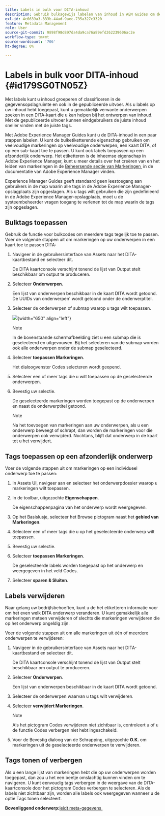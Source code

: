 ```yaml
---
title: Labels in bulk voor DITA-inhoud
description: Gebruik bulksgewijs labelen van inhoud in AEM Guides om de ontdekkingsmogelijkheden voor DITA-inhoud te verbeteren. Leer hoe u bulkcodes op één of meerdere onderwerpen toepast, verwijdert, weergeeft of verbergt.
exl-id: 4c6639a3-333b-44ad-9aec-735a327c3320
feature: Metadata Management
role: User
source-git-commit: 9898f98d897da4da9ca76a89efd262239606ac2e
workflow-type: tm+mt
source-wordcount: '706'
ht-degree: 0%

---
```


# Labels in bulk voor DITA-inhoud {#id179SG0TN05Z}

Met labels kunt u inhoud groeperen of classificeren in de gegevensopslagruimte en ook in de gepubliceerde uitvoer. Als u labels op uw inhoud hebt toegepast, kunt u gemakkelijk verwante onderwerpen zoeken in een DITA-kaart die u kan helpen bij het ontwerpen van inhoud. Met de gepubliceerde uitvoer kunnen eindgebruikers de juiste inhoud sneller vinden met de juiste tags.

Met Adobe Experience Manager Guides kunt u de DITA-inhoud in een paar stappen labelen. U kunt de bulketiketterende eigenschap gebruiken om veelvoudige markeringen op veelvoudige onderwerpen, een kaart DITA, of op een sub-kaart toe te passen. U kunt ook labels toepassen op een afzonderlijk onderwerp. Het etiketteren is de inheemse eigenschap in Adobe Experience Manager, kunt u meer details over het creëren van en het leiden van markeringen in de [&#x200B; Beheersende sectie van Markeringen &#x200B;](https://experienceleague.adobe.com/docs/experience-manager-cloud-service/sites/authoring/features/tags.html?lang=nl-NL) in de documentatie van Adobe Experience Manager vinden.

Experience Manager Guides geeft standaard geen leestoegang aan gebruikers in de map waarin alle tags in de Adobe Experience Manager-opslagplaats zijn opgeslagen. Als u tags wilt gebruiken die zijn gedefinieerd in de Adobe Experience Manager-opslagplaats, moet u de systeembeheerder vragen toegang te verlenen tot de map waarin de tags zijn opgeslagen.

## Bulktags toepassen

Gebruik de functie voor bulkcodes om meerdere tags tegelijk toe te passen. Voer de volgende stappen uit om markeringen op uw onderwerpen in een kaart toe te passen DITA:

1. Navigeer in de gebruikersinterface van Assets naar het DITA-kaartbestand en selecteer dit.

   De DITA kaartconsole verschijnt tonend de lijst van Output stelt beschikbaar om output te produceren.

1. Selecteer **Onderwerpen**.

   Een lijst van onderwerpen beschikbaar in de kaart DITA wordt getoond. De UUIDs van onderwerpen&#39; wordt getoond onder de onderwerptitel.

1. Selecteer de onderwerpen of submap waarop u tags wilt toepassen.

   ![](images/apply-tags-uuid.png){width="650" align="left"}


   >[!NOTE]
   >
   > In de bovenstaande schermafbeelding ziet u een submap die is geselecteerd en uitgevouwen. Bij het selecteren van de submap worden ook alle onderwerpen onder de submap geselecteerd.

1. Selecteer **toepassen Markeringen**.

   Het dialoogvenster Codes selecteren wordt geopend.

1. Selecteer een of meer tags die u wilt toepassen op de geselecteerde onderwerpen.

1. Bevestig uw selectie.

   De geselecteerde markeringen worden toegepast op de onderwerpen en naast de onderwerptitel getoond.

   >[!NOTE]
   >
   > Na het toevoegen van markeringen aan uw onderwerpen, als u een onderwerp beweegt of schrapt, dan worden de markeringen voor die onderwerpen ook verwijderd. Nochtans, blijft dat onderwerp in de kaart tot u het verwijdert.


## Tags toepassen op een afzonderlijk onderwerp

Voer de volgende stappen uit om markeringen op een individueel onderwerp toe te passen:

1. In Assets UI, navigeer aan en selecteer het onderwerpdossier waarop u markeringen wilt toepassen.

1. In de toolbar, uitgezochte **Eigenschappen**.

   De eigenschappenpagina van het onderwerp wordt weergegeven.

1. Op het Basislusje, selecteer het Browse pictogram naast het **gebied van Markeringen**.

1. Selecteer een of meer tags die u op het geselecteerde onderwerp wilt toepassen.

1. Bevestig uw selectie.

1. Selecteer **toepassen Markeringen**.

   De geselecteerde labels worden toegepast op het onderwerp en weergegeven in het veld Codes.

1. Selecteer **sparen &amp; Sluiten**.


## Labels verwijderen

Naar gelang uw bedrijfsbehoeften, kunt u de het etiketteren informatie voor om het even welk DITA onderwerp veranderen. U kunt gemakkelijk alle markeringen meteen verwijderen of slechts die markeringen verwijderen die op het onderwerp ongeldig zijn.

Voer de volgende stappen uit om alle markeringen uit één of meerdere onderwerpen te verwijderen:

1. Navigeer in de gebruikersinterface van Assets naar het DITA-kaartbestand en selecteer dit.

   De DITA kaartconsole verschijnt tonend de lijst van Output stelt beschikbaar om output te produceren.

1. Selecteer **Onderwerpen**.

   Een lijst van onderwerpen beschikbaar in de kaart DITA wordt getoond.

1. Selecteer de onderwerpen waarvan u tags wilt verwijderen.

1. Selecteer **verwijdert Markeringen**.

   >[!NOTE]
   >
   > Als het pictogram Codes verwijderen niet zichtbaar is, controleert u of u de functie Codes verbergen niet hebt ingeschakeld.

1. Voor de Bevestig dialoog van de Schrapping, uitgezochte **O.K.** om markeringen uit de geselecteerde onderwerpen te verwijderen.


## Tags tonen of verbergen

Als u een lange lijst van markeringen hebt die op uw onderwerpen worden toegepast, dan zou u het een beetje omslachtig kunnen vinden om te navigeren. U kunt eenvoudig tags verbergen in de weergave van de DITA-kaartconsole door het pictogram Codes verbergen te selecteren. Als de labels niet zichtbaar zijn, worden alle labels ook weergegeven wanneer u de optie Tags tonen selecteert.

**Bovenliggend onderwerp:**&#x200B;[&#x200B; leidt meta-gegevens &#x200B;](manage-metadata.md)
